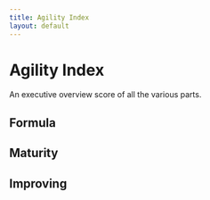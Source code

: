 ```yaml
---
title: Agility Index
layout: default
---
```

# Agility Index
An executive overview score of all the various parts.
## Formula
## Maturity
## Improving